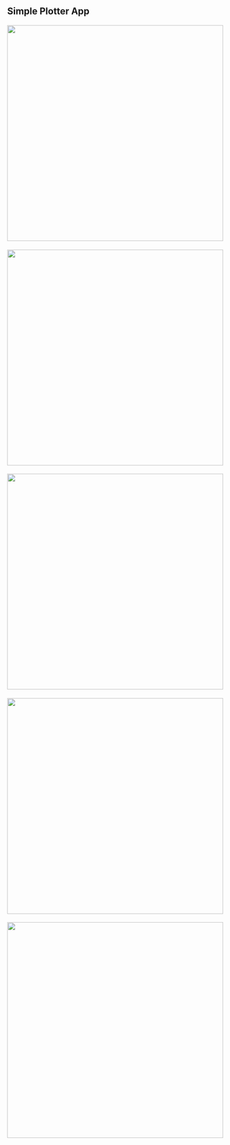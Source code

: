 ## Simple Plotter App

####
<img align='center' src='https://cdn.discordapp.com/attachments/874392438721101844/925025273827713034/unknown.png'  width='500px' height='500px'/>

#### 
<img align='center' src='https://cdn.discordapp.com/attachments/874392438721101844/925025445718654976/unknown.png' width='500px' height='500px'/>

#### 
<img align='center' src='https://cdn.discordapp.com/attachments/874392438721101844/925025879367745597/unknown.png' width='500px' height='500px'/>

####
<img align='center' src='https://cdn.discordapp.com/attachments/874392438721101844/925026070942584852/unknown.png' width='500px' height='500px'/>

####
<img align='center' src='https://cdn.discordapp.com/attachments/874392438721101844/925027235939897424/unknown.png' width='500px' height='500px'/>

